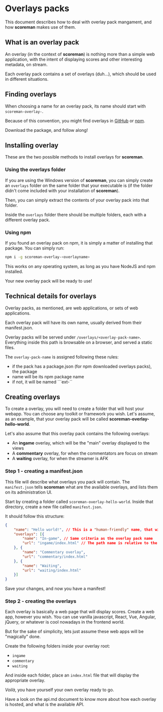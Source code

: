 # Overlays packs

This document describes how to deal with overlay pack mangament, and how **scoreman** makes use of them.

## What is an overlay pack

An overlay (in the context of **scoreman**) is nothing more than a simple web application, with the intent of displaying scores and other interesting metadata, on stream.

Each overlay pack contains a set of overlays (duh...), which should be used in different situations.

## Finding overlays

When choosing a name for an overlay pack, its name should start with ```scoreman-overlay-```.

Because of this convention, you might find overlays in [GitHub](https://github.com/search?q=scoreman-overlay-) or [npm](https://www.npmjs.com/search?q=scoreman-overlay-).

Download the package, and follow along!

## Installing overlay

These are the two possible methods to install overlays for **scoreman**.

### Using the overlays folder

If you are using the Windows version of **scoreman**, you can simply create an ```overlays``` folder on the same folder that your executable is (if the folder didn't come included with your installation of **scoreman**).

Then, you can simply extract the contents of your overlay pack into that folder.

Inside the ```overlays``` folder there should be multiple folders, each with a different overlay pack.

### Using npm

If you found an overlay pack on npm, it is simply a matter of installing that package. You can simply run:

```bash
npm i -g scoreman-overlay-<overlayname>
```

This works on any operating system, as long as you have NodeJS and npm installed.

Your new overlay pack will be ready to use!

## Technical details for overlays

Overlay packs, as mentioned, are web applications, or sets of web applications.

Each overlay pack will have its own name, usually derived from their manifest.json.

Overlay packs will be served under ``/overlays/<overlay-pack-name>``. 
Everything inside this path is browsable on a browser, and served a static files.

The ```overlay-pack-name``` is assigned following these rules:

* if the pack has a package.json (for npm downloaded overlays packs), the package
* name will be its npm package name
* if not, it will be named ```ext-<overlay-pack-folder>``


## Creating overlays

To create a overlay, you will need to create a folder that will host your webapp.
You can choose any toolkit or framework you wish. Let's assume, as an example, that your
overlay pack will be called **scoreman-overlay-hello-world**.

Let's also assume that this overlay pack contains the following overlays:
* An **ingame** overlay, which will be the "main" overlay displayed to the views
* A **commentary** overlay, for when the commentators are focus on stream
* A **waiting** overlay, for when the streamer is AFK

### Step 1 - creating a **manifest.json**

This file will describe what overlays you pack will contain. The ```manifest.json``` tells **scoreman** what are the available overlays, and lists them on its administration UI.

Start by creating a folder called ```scoreman-overlay-hello-world```.
Inside that directory, create a new file called ```manifest.json```.

It should follow this structure:
```json
{
    "name": "Hello world!", // This is a "human-friendly" name, that will be displayed on the Admin UI
    "overlays": [{
        "name": "In-game", // Same criteria as the overlay pack name
        "url": "ingame/index.html" // The path name is relative to the root of your overlay pack
    }, {
        "name": "Commentary overlay",
        "url": "commentary/index.html"
    }, {
        "name": "Waiting",
        "url": "waiting/index.html"
    }]
}
```

Save your changes, and now you have a manifest!

### Step 2 - creating the overlays

Each overlay is basically a web page that will display scores. Create a web app, however you wish. You can use vanilla javascript, React, Vue, Angular, jQuery, or whatever is cool nowadays in the frontend world.

But for the sake of simplicity, lets just assume these web apps will be "magically" done.

Create the following folders inside your overlay root:
* ```ingame```
* ```commentary```
* ```waiting```

And inside each folder, place an ```index.html``` file that will display the appropriate overlay.

*Voilà*, you have yourself your own overlay ready to go.

Have a look on the api.md document to know more about how each overlay is hosted, and what is the available API.